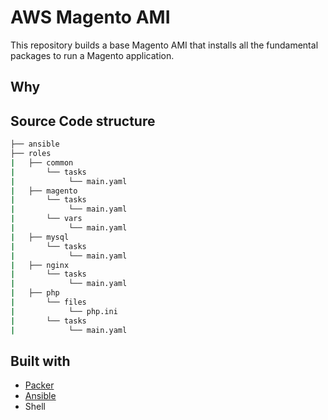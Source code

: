 # AWS Magento AMI

This repository builds a base Magento AMI that installs all the fundamental packages to run a Magento application.

## Why

## Source Code structure

```bash
├── ansible
├── roles
|   ├── common
|       └── tasks
|            └── main.yaml
|   ├── magento
|       └── tasks
|            └── main.yaml
|       └── vars
|            └── main.yaml
|   ├── mysql
|       └── tasks
|            └── main.yaml
|   ├── nginx
|       └── tasks
|            └── main.yaml
|   ├── php
|       └── files
|            └── php.ini
|       └── tasks
|            └── main.yaml
```

## Built with

* [Packer](https://www.packer.io/)
* [Ansible](https://www.ansible.com/)
* Shell
